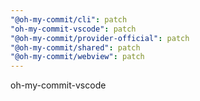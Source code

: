 ```yaml
---
"@oh-my-commit/cli": patch
"oh-my-commit-vscode": patch
"@oh-my-commit/provider-official": patch
"@oh-my-commit/shared": patch
"@oh-my-commit/webview": patch
---
```


oh-my-commit-vscode
